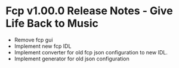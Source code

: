 # Fcp v1.00.0 Release Notes - Give Life Back to Music

 * Remove fcp gui
 * Implement new fcp IDL
 * Implement converter for old fcp json configuration to new IDL.
 * Implement generator for old json configuration
